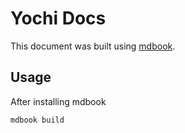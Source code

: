# Yochi Docs
This document was built using [mdbook](https://github.com/rust-lang/mdBook).

## Usage
After installing mdbook

```
mdbook build
```
